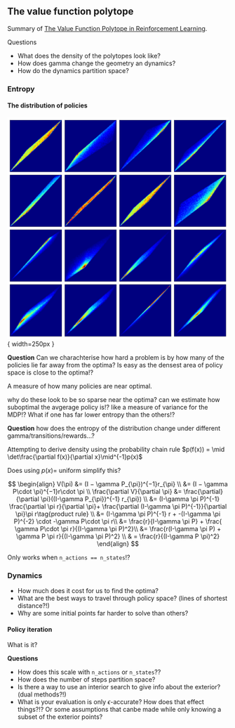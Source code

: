 ## The value function polytope

Summary of [The Value Function Polytope in Reinforcement Learning](https://arxiv.org/abs/1901.11524).


Questions

- What does the density of the polytopes look like?
- How does gamma change the geometry an dynamics?
- How do the dynamics partition space?

### Entropy

#### The distribution of policies

!['polytope_rnd_densities'](../pictures/figures/polytope_rnd_densities.png){ width=250px }


__Question__ Can we charachterise how hard a problem is by how many of the policies lie far away from the optima?
Is easy as the densest area of policy space is close to the optima!?

A measure of how many policies are near optimal.

why do these look to be so sparse near the optima?
can we estimate how suboptimal the avgerage policy is!?
like a measure of variance for the MDP!?
What if one has far lower entropy than the others!?



__Question__ how does the entropy of the distribution change under different gamma/transitions/rewards...?


Attempting to derive density using the probability chain rule $p(f(x)) = \mid \det\frac{\partial f(x)}{\partial x}\mid^{-1}p(x)$

Does using $p(x) =$ uniform simplify this?

$$
\begin{align}
V(\pi) &= (I − \gamma P_{\pi})^{−1}r_{\pi} \\
&= (I − \gamma P\cdot \pi)^{−1}r\cdot \pi \\
\frac{\partial V}{\partial \pi} &= \frac{\partial}{\partial \pi}((I-\gamma P_{\pi})^{-1} r_{\pi}) \\
&= (I-\gamma \pi P)^{-1} \frac{\partial \pi r}{\partial \pi}+   \frac{\partial (I-\gamma \pi P)^{-1}}{\partial \pi}\pi r\tag{product rule} \\
&= (I-\gamma \pi P)^{-1} r + -(I-\gamma \pi P)^{-2} \cdot -\gamma P\cdot \pi r\\
&= \frac{r}{I-\gamma \pi P} + \frac{ \gamma P\cdot \pi r}{(I-\gamma \pi P)^2}\\
&= \frac{r(I-\gamma \pi P) + \gamma P \pi r}{(I-\gamma \pi P)^2} \\
& = \frac{r}{(I-\gamma P \pi)^2}
\end{align}
$$

Only works when `n_actions == n_states`!?


### Dynamics

- How much does it cost for us to find the optima?
- What are the best ways to travel through policy space? (lines of shortest distance?!)
- Why are some initial points far harder to solve than others?

#### Policy iteration

What is it?


__Questions__

- How does this scale with `n_actions` or `n_states`??
- How does the number of steps partition space?
- Is there a way to use an interior search to give info about the exterior? (dual methods?!)
- What is your evaluation is only $\epsilon$-accurate? How does that effect things?!?
Or some assumptions that canbe made while only knowing a subset of the exterior points?
